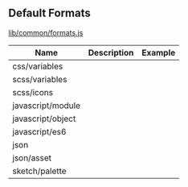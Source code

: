 ## Default Formats
[lib/common/formats.js](https://github.com/amzn/style-dictionary/blob/master/lib/common/formats.js)

<table>
  <thead>
   <tr>
     <th>Name</th>
     <th>Description</th>
     <th>Example</th>
    </tr>
  </thead>
  <tbody>
    <tr>
      <td>css/variables</td>
      <td></td>
      <td></td>
    </tr>
    <tr>
      <td>scss/variables</td>
      <td></td>
      <td></td>
    </tr>
    <tr>
      <td>scss/icons</td>
      <td></td>
      <td></td>
    </tr>
    <tr>
      <td>javascript/module</td>
      <td></td>
      <td></td>
    </tr>
    <tr>
      <td>javascript/object</td>
      <td></td>
      <td></td>
    </tr>
    <tr>
      <td>javascript/es6</td>
      <td></td>
      <td></td>
    </tr>
    <tr>
      <td>json</td>
      <td></td>
      <td></td>
    </tr>
    <tr>
      <td>json/asset</td>
      <td></td>
      <td></td>
    </tr>
    <tr>
      <td>sketch/palette</td>
      <td></td>
      <td></td>
    </tr>
  </tbody>
</table>